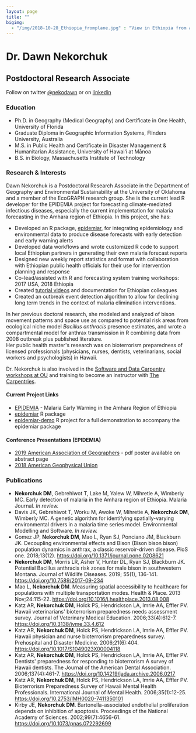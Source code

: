 ```yaml
---
layout: page
title: ""
bigimg: 
  - "/img/2018-10-28_Ethiopia_fromplane.jpg" : "View in Ethiopia from airplane"
---
```


# Dr. Dawn Nekorchuk
## Postdoctoral Research Associate
Follow on twitter [@nekodawn](https://twitter.com/nekodawn) or on [linkedin](https://www.linkedin.com/in/dawnnekorchuk/)

### Education
* Ph.D. in Geography (Medical Geography) and Certificate in One Health, University of Florida
* Graduate Diploma in Geographic Information Systems, Flinders University, Australia
* M.S. in Public Health and Certificate in Disaster Management & Humanitarian Assistance, University of Hawai‘i at Mānoa
* B.S. in Biology, Massachusetts Institute of Technology


### Research & Interests
Dawn Nekorchuk is a Postdoctoral Research Associate in the Department of Geography and Environmental Sustainability at the University of Oklahoma and a member of the EcoGRAPH research group. She is the current lead R developer for the EPIDEMIA project for forecasting climate-mediated infectious diseases, especially the current implementation for malaria forecasting in the Amhara region of Ethiopia. 
In this project, she has:

*	Developed an R package, [epidemiar](https://github.com/EcoGRAPH/epidemiar), for integrating epidemiology and environmental data to produce disease forecasts with early detection and early warning alerts
*	Developed data workflows and wrote customized R code to support local Ethiopian partners in generating their own malaria forecast reports
*	Designed new weekly report statistics and format with collaboration with Ethiopian public health officials for their use for intervention planning and response
*	Co-lead/assisted with R and forecasting system training workshops: 2017 USA, 2018 Ethiopia
*	Created [tutorial videos](https://www.youtube.com/channel/UC-NKR1cer4wkg8hHHP7K9Vw) and documentation for Ethiopian colleagues
*	Created an outbreak event detection algorithm to allow for declining long term trends in the context of malaria elimination interventions.

In her previous doctoral research, she modeled and analyzed of bison movement patterns and space use as compared to potential risk areas from ecological niche model _Bacillus anthracis_ presence estimates, and wrote a compartmental model for anthrax transmission in R combining data from 2008 outbreak plus published literature.  
Her public health master's research was on bioterrorism preparedness of licensed professionals (physicians, nurses, dentists, veterinarians, social workers and psychologists) in Hawaii. 

Dr. Nekorchuk is also involved in the [Software and Data Carpentry workshops at OU](https://libraries.ou.edu/content/software-and-data-carpentry) and training to become an instructor with [The Carpentries](https://carpentries.org/). 


#### Current Project Links
* [EPIDEMIA](https://ecograph.github.io/epidemia) - Malaria Early Warning in the Amhara Region of Ethiopia
* [epidemiar](https://github.com/EcoGRAPH/epidemiar) R package
* [epidemiar-demo](https://github.com/EcoGRAPH/epidemiar-demo) R project for a full demonstration to accompany the epidemiar package

#### Conference Presentations (EPIDEMIA)
* [2019 American Association of Geographers](https://aag.secure-abstracts.com/AAG%20Annual%20Meeting%202019/abstracts-gallery/22956) - pdf poster available on abstract page
* [2018 American Geophysical Union](https://agu.confex.com/agu/fm18/meetingapp.cgi/Paper/439935)

<!-- ### Curriculum Vitae - [Dawn Nekorchuk] -->

### Publications
*	**Nekorchuk DM**, Gebrehiwot T, Lake M, Yalew W, Mihretie A, Wimberly MC. Early detection of malaria in the Amhara region of Ethiopia. Malaria Journal. _In review._
* Davis JK, Gebrehiwot T, Worku M, Awoke W, Mihretie A, **Nekorchuk DM**, Wimberly MC. A genetic algorithm for identifying spatially-varying environmental drivers in a malaria time series model. Environmental Modelling and Software. _In review._
*	Gomez JP, **Nekorchuk DM**, Mao L, Ryan SJ, Ponciano JM, Blackburn JK. Decoupling environmental effects and Bison (Bison bison bison) population dynamics in anthrax, a classic reservoir-driven disease. PloS one. 2018;13(12). <https://doi.org/10.1371/journal.pone.0208621>
*	**Nekorchuk DM**, Morris LR, Asher V, Hunter DL, Ryan SJ, Blackburn JK. Potential Bacillus anthracis risk zones for male bison in southwestern Montana. Journal of Wildlife Diseases. 2019; 55(1), 136-141. <https://doi.org/10.7589/2017-09-234>
*	Mao L, **Nekorchuk DM**. Measuring spatial accessibility to healthcare for populations with multiple transportation modes. Health & Place. 2013 Nov;24:115-22. <https://doi.org/10.1016/j.healthplace.2013.08.008>
*	Katz AR, **Nekorchuk DM**, Holck PS, Hendrickson LA, Imrie AA, Effler PV. Hawaii veterinarians' bioterrorism preparedness needs assessment survey. Journal of Veterinary Medical Education. 2006;33(4):612-7. <https://doi.org/10.3138/jvme.33.4.612>
*	Katz AR, **Nekorchuk DM**, Holck PS, Hendrickson LA, Imrie AA, Effler PV. Hawaii physician and nurse bioterrorism preparedness survey. Prehospital and Disaster Medicine. 2006;21(6):404. <https://doi.org/10.1017/S1049023X00004118>
*	Katz AR, **Nekorchuk DM**, Holck PS, Hendrickson LA, Imrie AA, Effler PV. Dentists' preparedness for responding to bioterrorism A survey of Hawaii dentists. The Journal of the American Dental Association. 2006;137(4):461-7. <https://doi.org/10.14219/jada.archive.2006.0217>
*	Katz AR, **Nekorchuk DM**, Holck PS, Hendrickson LA, Imrie AA, Effler PV. Bioterrorism Preparedness Survey of Hawaii Mental Health Professionals. International Journal of Mental Health. 2006;35(1):12-25. <https://doi.org/10.2753/IMH0020-7411350101>
*	Kirby JE, **Nekorchuk DM**. Bartonella-associated endothelial proliferation depends on inhibition of apoptosis. Proceedings of the National Academy of Sciences. 2002;99(7):4656-61. <https://doi.org/10.1073/pnas.072292699>




